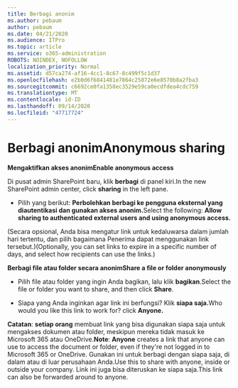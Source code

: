 ```yaml
---
title: Berbagi anonim
ms.author: pebaum
author: pebaum
ms.date: 04/21/2020
ms.audience: ITPro
ms.topic: article
ms.service: o365-administration
ROBOTS: NOINDEX, NOFOLLOW
localization_priority: Normal
ms.assetid: d57ca274-af16-4cc1-8c67-8c499f5c1d37
ms.openlocfilehash: e2b0d6f6841481e7864c25872e6e8570b8a2fba3
ms.sourcegitcommit: c6692ce0fa1358ec3529e59ca0ecdfdea4cdc759
ms.translationtype: MT
ms.contentlocale: id-ID
ms.lasthandoff: 09/14/2020
ms.locfileid: "47717724"
---
```

# <a name="anonymous-sharing"></a><span data-ttu-id="bca23-102">Berbagi anonim</span><span class="sxs-lookup"><span data-stu-id="bca23-102">Anonymous sharing</span></span>

 <span data-ttu-id="bca23-103">**Mengaktifkan akses anonim**</span><span class="sxs-lookup"><span data-stu-id="bca23-103">**Enable anonymous access**</span></span>
  
<span data-ttu-id="bca23-104">Di pusat admin SharePoint baru, klik **berbagi** di panel kiri.</span><span class="sxs-lookup"><span data-stu-id="bca23-104">In the new SharePoint admin center, click **sharing** in the left pane.</span></span> 
  
- <span data-ttu-id="bca23-105">Pilih yang berikut: **Perbolehkan berbagi ke pengguna eksternal yang diautentikasi dan gunakan akses anonim.**</span><span class="sxs-lookup"><span data-stu-id="bca23-105">Select the following: **Allow sharing to authenticated external users and using anonymous access.**</span></span>
  
<span data-ttu-id="bca23-106">(Secara opsional, Anda bisa mengatur link untuk kedaluwarsa dalam jumlah hari tertentu, dan pilih bagaimana Penerima dapat menggunakan link tersebut.)</span><span class="sxs-lookup"><span data-stu-id="bca23-106">(Optionally, you can set links to expire in a specific number of days, and select how recipients can use the links.)</span></span>
    
 <span data-ttu-id="bca23-107">**Berbagi file atau folder secara anonim**</span><span class="sxs-lookup"><span data-stu-id="bca23-107">**Share a file or folder anonymously**</span></span>
  
- <span data-ttu-id="bca23-108">Pilih file atau folder yang ingin Anda bagikan, lalu klik **bagikan**.</span><span class="sxs-lookup"><span data-stu-id="bca23-108">Select the file or folder you want to share, and then click **Share**.</span></span> 
    
- <span data-ttu-id="bca23-109">Siapa yang Anda inginkan agar link ini berfungsi? Klik **siapa saja.**</span><span class="sxs-lookup"><span data-stu-id="bca23-109">Who would you like this link to work for? click **Anyone.**</span></span>
  
 <span data-ttu-id="bca23-110">**Catatan**: **setiap orang** membuat link yang bisa digunakan siapa saja untuk mengakses dokumen atau folder, meskipun mereka tidak masuk ke Microsoft 365 atau OneDrive.</span><span class="sxs-lookup"><span data-stu-id="bca23-110">**Note**: **Anyone** creates a link that anyone can use to access the document or folder, even if they're not logged in to Microsoft 365 or OneDrive.</span></span> <span data-ttu-id="bca23-111">Gunakan ini untuk berbagi dengan siapa saja, di dalam atau di luar perusahaan Anda.</span><span class="sxs-lookup"><span data-stu-id="bca23-111">Use this to share with anyone, inside or outside your company.</span></span> <span data-ttu-id="bca23-112">Link ini juga bisa diteruskan ke siapa saja.</span><span class="sxs-lookup"><span data-stu-id="bca23-112">This link can also be forwarded around to anyone.</span></span> 
    

